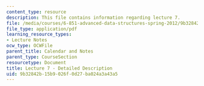```yaml
---
content_type: resource
description: This file contains information regarding lecture 7.
file: /media/courses/6-851-advanced-data-structures-spring-2012/9b32842b15b9026f0d27ba024a3a43a5_MIT6_851S12_Lecture7.pdf
file_type: application/pdf
learning_resource_types:
- Lecture Notes
ocw_type: OCWFile
parent_title: Calendar and Notes
parent_type: CourseSection
resourcetype: Document
title: Lecture 7 - Detailed Description
uid: 9b32842b-15b9-026f-0d27-ba024a3a43a5
---
```

